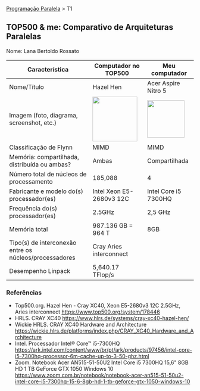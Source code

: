 [Programação Paralela](https://github.com/AndreaInfUFSM/elc139-2018a) > T1

TOP500 & me: Comparativo de Arquiteturas Paralelas
--------------------------------------------------

Nome: Lana Bertoldo Rossato

| Característica                                            |   Computador no TOP500    |     Meu computador     |
| --------------------------------------------------------- | ------------------------- | ---------------------- |
| Nome/Título                                               |         Hazel Hen         |   Acer Aspire Nitro 5  |
| Imagem (foto, diagrama, screenshot, etc.)                 | <img src="https://www.hlrs.de/fileadmin/_processed_/8/2/csm_crayxc40-hazelhen_e0eb05d4aa.jpg" width="120"> | <img src="https://br-store.acer.com/Assets/Produtos/SuperZoom/An_AN515-31_41_51_bk_wp_01.jpg?v=11a64c21-1" width="100">|
| Classificação de Flynn                                    |           MIMD            |          MIMD          |
| Memória: compartilhada, distribuída ou ambas?             |           Ambas           |     Compartilhada      |
| Número total de núcleos de processamento                  |          185,088          |           4            |
| Fabricante e modelo do(s) processador(es)                 | Intel Xeon E5-2680v3 12C  |  Intel Core i5 7300HQ  |
| Frequência do(s) processador(es)                          |           2.5GHz          |         2,5 GHz        |
| Memória total                                             |    987.136 GB = 964 T     |          8GB           |
| Tipo(s) de interconexão entre os núcleos/processadores    |  Cray Aries interconnect  |                        |
| Desempenho Linpack                                        |     5,640.17 TFlop/s      |                        |

### Referências
- Top500.org. Hazel Hen - Cray XC40, Xeon E5-2680v3 12C 2.5GHz, Aries interconnect https://www.top500.org/system/178446
- HRLS. CRAY XC40 https://www.hlrs.de/systems/cray-xc40-hazel-hen/
- Wickie HRLS. CRAY XC40 Hardware and Architecture https://wickie.hlrs.de/platforms/index.php/CRAY_XC40_Hardware_and_Architecture
- Intel. Processador Intel® Core™ i5-7300HQ https://ark.intel.com/content/www/br/pt/ark/products/97456/intel-core-i5-7300hq-processor-6m-cache-up-to-3-50-ghz.html
- Zoom. Notebook Acer AN515-51-50U2 Intel Core i5 7300HQ 15,6" 8GB HD 1 TB GeForce GTX 1050 Windows 10 https://www.zoom.com.br/notebook/notebook-acer-an515-51-50u2-intel-core-i5-7300hq-15-6-8gb-hd-1-tb-geforce-gtx-1050-windows-10
